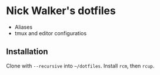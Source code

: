 # Nick Walker's dotfiles

* Aliases
* tmux and editor configuratios 

## Installation

Clone with `--recursive`  into `~/dotfiles`. Install `rcm`, then `rcup`.

